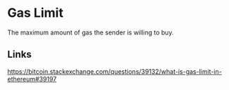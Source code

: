# Gas Limit

The maximum amount of gas the sender is willing to buy.

## Links
https://bitcoin.stackexchange.com/questions/39132/what-is-gas-limit-in-ethereum#39197
